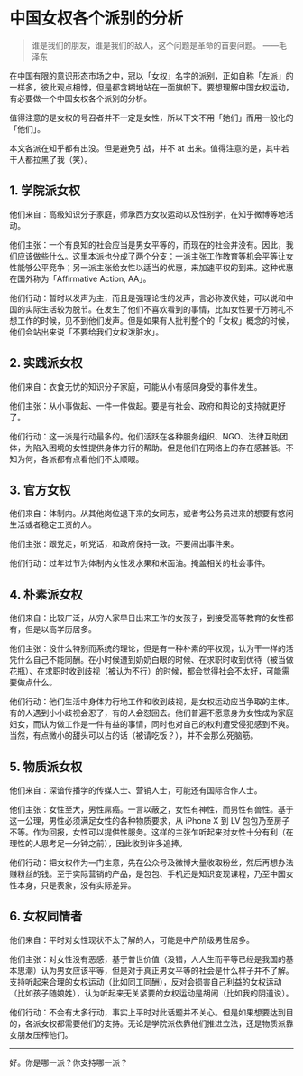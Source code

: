 # 中国女权各个派别的分析

> 谁是我们的朋友，谁是我们的敌人，这个问题是革命的首要问题。
> ——毛泽东


在中国有限的意识形态市场之中，冠以「女权」名字的派别，正如自称「左派」的一样多，彼此观点相悖，但是都含糊地站在一面旗帜下。要想理解中国女权运动，有必要做一个中国女权各个派别的分析。

值得注意的是女权的号召者并不一定是女性，所以下文不用「她们」而用一般化的「他们」。

本文各派在知乎都有出没。但是避免引战，并不 at 出来。值得注意的是，其中若干人都拉黑了我（笑）。

## 1. 学院派女权

他们来自：高级知识分子家庭，师承西方女权运动以及性别学，在知乎微博等地活动。

他们主张：一个有良知的社会应当是男女平等的，而现在的社会并没有。因此，我们应该做些什么。这里本派也分成了两个分支：一派主张工作教育等机会平等让女性能够公平竞争；另一派主张给女性以适当的优惠，来加速平权的到来。这种优惠在国外称为「Affirmative Action, AA」。

他们行动：暂时以发声为主，而且是强理论性的发声，言必称波伏娃，可以说和中国的实际生活较为脱节。在发生了他们不喜欢看到的事情，比如女性要千万聘礼不想工作的时候，见不到他们发声。但是如果有人批判整个的「女权」概念的时候，他们会站出来说「不要给我们女权泼脏水」。

## 2. 实践派女权

他们来自：衣食无忧的知识分子家庭，可能从小有感同身受的事件发生。

他们主张：从小事做起、一件一件做起。要是有社会、政府和舆论的支持就更好了。

他们行动：这一派是行动最多的。他们活跃在各种服务组织、NGO、法律互助团体，为陷入困境的女性提供身体力行的帮助。但是他们在网络上的存在感甚低。不知为何，各派都有点看他们不太顺眼。

## 3. 官方女权

他们来自：体制内。从其他岗位退下来的女同志，或者考公务员进来的想要有悠闲生活或者稳定工资的人。

他们主张：跟党走，听党话，和政府保持一致。不要闹出事件来。

他们行动：过年过节为体制内女性发水果和米面油。掩盖相关的社会事件。

## 4. 朴素派女权

他们来自：比较广泛，从穷人家早日出来工作的女孩子，到接受高等教育的女性都有，但是以高学历居多。

他们主张：没什么特别而系统的理论，但是有一种朴素的平权观，认为干一样的活凭什么自己不能同酬。在小时候遭到奶奶白眼的时候、在求职时收到优待（被当做花瓶）、在求职时收到歧视（被认为不行）的时候，都会觉得社会不太好，可能需要做点什么。

他们行动：他们生活中身体力行地工作和收到歧视，是女权运动应当争取的主体。有的人遇到小小歧视会忍了，有的人会怼回去。他们普遍不愿意身为女性成为家庭妇女，而认为做工作是一件有益的事情，同时也对自己的权利遭受侵犯感到不爽。当然，有点微小的甜头可以占的话（被请吃饭？），并不会那么死脑筋。

## 5. 物质派女权

他们来自：深谙传播学的传媒人士、营销人士，可能还有国际合作人士。

他们主张：女性至大，男性屌癌。一言以蔽之，女性有神性，而男性有兽性。基于这一公理，男性必须满足女性的各种物质要求，从 iPhone X 到 LV 包包乃至房子不等。作为回报，女性可以提供性服务。这样的主张乍听起来对女性十分有利（在理性的人思考足一分钟之前），因此收到许多追捧。

他们行动：把女权作为一门生意，先在公众号及微博大量收取粉丝，然后再想办法赚粉丝的钱。至于实际营销的产品，是包包、手机还是知识变现课程，乃至中国女性本身，只是表象，没有实际差异。

## 6. 女权同情者

他们来自：平时对女性现状不太了解的人，可能是中产阶级男性居多。

他们主张：对女性没有恶感，基于普世价值（没错，人人生而平等已经是我国的基本思潮）认为男女应该平等，但是对于真正男女平等的社会是什么样子并不了解。支持听起来合理的女权运动（比如同工同酬），反对会损害自己利益的女权运动（比如孩子随娘姓），认为听起来无关紧要的女权运动是胡闹（比如我的阴道说）。

他们行动：不会有太多行动，事实上平时对此话题并不关心。但是如果想要达到目的，各派女权都需要他们的支持。无论是学院派依靠他们推进立法，还是物质派靠女朋友压榨他们。

---

好。你是哪一派？你支持哪一派？





